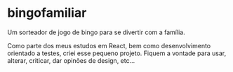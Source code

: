 # bingofamiliar
Um sorteador de jogo de bingo para se divertir com a família.

Como parte dos meus estudos em React, bem como desenvolvimento orientado a testes, criei esse pequeno projeto.
Fiquem a vontade para usar, alterar, criticar, dar opinões de design, etc...
